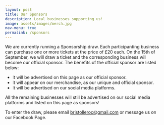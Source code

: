 ```yaml
---
layout: post
title: Our Sponsors
description: Local businesses supporting us!
image: assets/images/merch.jpg
nav-menu: true
permalink: /sponsors
---
```


We are currently running a Sponsorship draw. Each participanting business can purchase one or more tickets at the price of £20 each. On the 15th of September, we will draw a ticket and the corresponding business will become our official sponsor. The benefits of the official sponsor are listed below:

- It will be advertised on this page as our official sponsor.
- It will appear on our merchandise, as our unique and official sponsor.
- It will be advertised on our social media platforms.

All the remaining businesses will still be advertised on our social media platforms and listed on this page as sponsors!

To enter the draw, please email bristolleroc@gmail.com or message us on our Facebook Page. 
